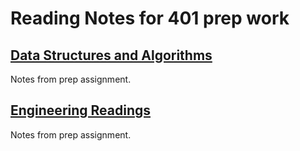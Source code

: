 # Reading Notes for 401 prep work

## [Data Structures and Algorithms](/Reading-Notes/401/PrepWork/Prep_DSA)

Notes from prep assignment.

## [Engineering Readings](/Reading-Notes/401/PrepWork/Prep_ER)

Notes from prep assignment.